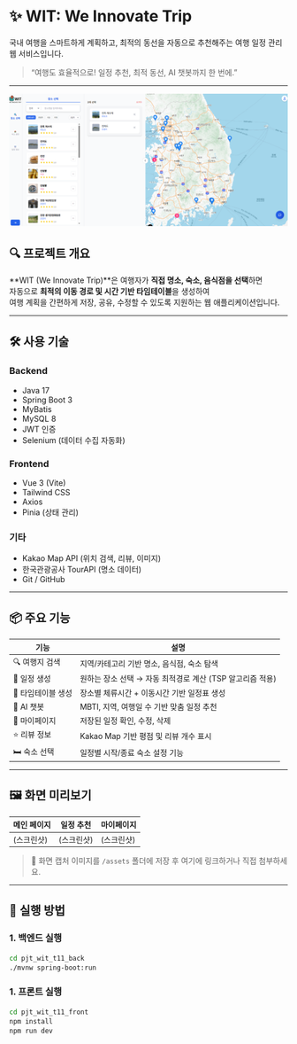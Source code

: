 # ✨ WIT: We Innovate Trip

국내 여행을 스마트하게 계획하고, 최적의 동선을 자동으로 추천해주는 여행 일정 관리 웹 서비스입니다.

> “여행도 효율적으로! 일정 추천, 최적 동선, AI 챗봇까지 한 번에.”

---

![예시 이미지](pjt_wit_t11_front/src/assets/homepage.png)

## 🔍 프로젝트 개요

**WIT (We Innovate Trip)**은 여행자가 **직접 명소, 숙소, 음식점을 선택**하면  
자동으로 **최적의 이동 경로 및 시간 기반 타임테이블**을 생성하여  
여행 계획을 간편하게 저장, 공유, 수정할 수 있도록 지원하는 웹 애플리케이션입니다.

---

## 🛠️ 사용 기술

### Backend
- Java 17
- Spring Boot 3
- MyBatis
- MySQL 8
- JWT 인증
- Selenium (데이터 수집 자동화)

### Frontend
- Vue 3 (Vite)
- Tailwind CSS
- Axios
- Pinia (상태 관리)

### 기타
- Kakao Map API (위치 검색, 리뷰, 이미지)
- 한국관광공사 TourAPI (명소 데이터)
- Git / GitHub

---

## 📦 주요 기능

| 기능 | 설명 |
|------|------|
| 🔍 여행지 검색 | 지역/카테고리 기반 명소, 음식점, 숙소 탐색 |
| 📝 일정 생성 | 원하는 장소 선택 → 자동 최적경로 계산 (TSP 알고리즘 적용) |
| 📅 타임테이블 생성 | 장소별 체류시간 + 이동시간 기반 일정표 생성 |
| 💬 AI 챗봇 | MBTI, 지역, 여행일 수 기반 맞춤 일정 추천 |
| 🧾 마이페이지 | 저장된 일정 확인, 수정, 삭제 |
| ⭐ 리뷰 정보 | Kakao Map 기반 평점 및 리뷰 개수 표시 |
| 🛏️ 숙소 선택 | 일정별 시작/종료 숙소 설정 기능 |

---

## 🖼️ 화면 미리보기

| 메인 페이지 | 일정 추천 | 마이페이지 |
|-------------|-----------|-------------|
| (스크린샷)  | (스크린샷) | (스크린샷)  |

> 📸 화면 캡처 이미지를 `/assets` 폴더에 저장 후 여기에 링크하거나 직접 첨부하세요.

---

## 🚀 실행 방법

### 1. 백엔드 실행
```bash
cd pjt_wit_t11_back
./mvnw spring-boot:run
```
### 1. 프론트 실행
```bash
cd pjt_wit_t11_front
npm install
npm run dev
```


